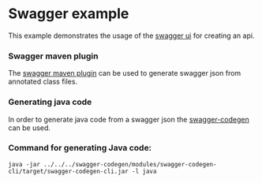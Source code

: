 # Swagger example
This example demonstrates the usage of the [swagger ui](http://editor.swagger.io/#/) for creating an api.

### Swagger maven plugin
The [swagger maven plugin](https://github.com/kongchen/swagger-maven-plugin) can be used to generate swagger json from annotated class files.

### Generating java code
In order to generate java code from a swagger json the [swagger-codegen](https://github.com/swagger-api/swagger-codegen.git) can be used.

### Command for generating Java code:

	java -jar ../../../swagger-codegen/modules/swagger-codegen-cli/target/swagger-codegen-cli.jar -l java